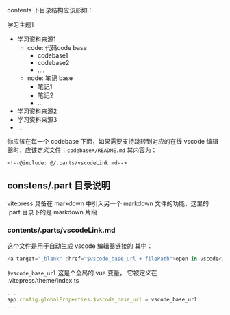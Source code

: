 
contents 下目录结构应该形如：

学习主题1
  - 学习资料来源1
    - code: 代码code base
        - codebase1
        - codebase2
        - ....
    - node: 笔记 base
        - 笔记1
        - 笔记2
        - ...
  - 学习资料来源2
  - 学习资料来源3
  - ...

你应该在每一个 codebase 下面，如果需要支持跳转到对应的在线 vscode 编辑器时，应该定义文件：`codebaseX/README.md`
其内容为：

```
<!--@include: @/.parts/vscodeLink.md-->

```



## constens/.part 目录说明

vitepress 具备在 markdown 中引入另一个 markdown 文件的功能，这里的 .part 目录下的是 markdown 片段

### contents/.parts/vscodeLink.md

这个文件是用于自动生成 vscode 编辑器链接的
其中：
```ts
<a target="_blank" :href="$vscode_base_url + filePath">open in vscode</a>
```
`$vscode_base_url` 这是个全局的 vue 变量， 它被定义在 .vitepress/theme/index.ts

```ts
...
app.config.globalProperties.$vscode_base_url = vscode_base_url
...
```


